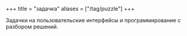 +++
title = "задачка"
aliases = ["/tag/puzzle"]
+++

Задачки на пользовательские интерфейсы и программирование с разбором решений.